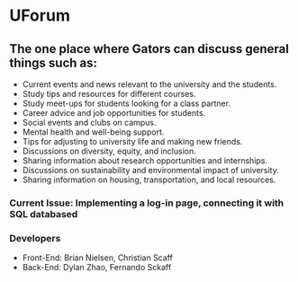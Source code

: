 # UForum

## The one place where Gators can discuss general things such as:
- Current events and news relevant to the university and the students.
- Study tips and resources for different courses.
- Study meet-ups for students looking for a class partner.
- Career advice and job opportunities for students.
- Social events and clubs on campus.
- Mental health and well-being support.
- Tips for adjusting to university life and making new friends.
- Discussions on diversity, equity, and inclusion.
- Sharing information about research opportunities and internships.
- Discussions on sustainability and environmental impact of university.
- Sharing information on housing, transportation, and local resources.

### Current Issue: Implementing a log-in page, connecting it with SQL databased

### Developers
- Front-End: Brian Nielsen, Christian Scaff
- Back-End: Dylan Zhao, Fernando Sckaff
